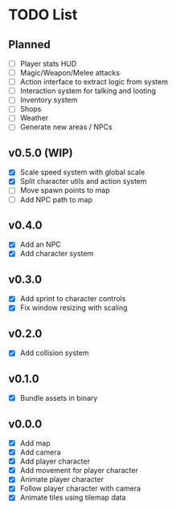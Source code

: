 # TODO List

## Planned

- [ ] Player stats HUD
- [ ] Magic/Weapon/Melee attacks
- [ ] Action interface to extract logic from system
- [ ] Interaction system for talking and looting
- [ ] Inventory system
- [ ] Shops
- [ ] Weather
- [ ] Generate new areas / NPCs

## v0.5.0 (WIP)

- [x] Scale speed system with global scale
- [x] Split character utils and action system
- [ ] Move spawn points to map
- [ ] Add NPC path to map

## v0.4.0

- [x] Add an NPC
- [x] Add character system

## v0.3.0

- [x] Add sprint to character controls
- [x] Fix window resizing with scaling

## v0.2.0

- [x] Add collision system

## v0.1.0

- [x] Bundle assets in binary

## v0.0.0

- [x] Add map
- [x] Add camera
- [x] Add player character
- [x] Add movement for player character
- [x] Animate player character
- [x] Follow player character with camera
- [x] Animate tiles using tilemap data
